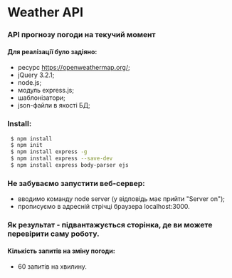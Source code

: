 # Weather API
### API прогнозу погоди на текучий момент
#### Для реалізації було задіяно:
- ресурс https://openweathermap.org/;
- jQuery 3.2.1;
- node.js;
- модуль express.js;
- шаблонізатори;
- json-файли в якості БД;

### Install:
```sh
 $ npm install
 $ npm init
 $ npm install express -g
 $ npm install express --save-dev
 $ npm install express body-parser ejs
  ```
  
### Не забуваємо запустити веб-сервер:
- вводимо команду node server (у відповідь має прийти "Server on");
- прописуємо в адресній стрічці браузера localhost:3000. 

### Як результат - підвантажується сторінка, де ви можете перевірити саму роботу.

#### Кількість запитів на зміну погоди: 
  - 60 запитів на хвилину.
